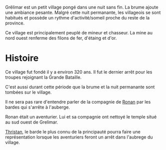 Grêlimar est un petit village pongé dans une nuit sans fin. La brume ajoute une ambiance pesante.
Malgré cette nuit permanante, les villageois se sont habitués et possède un rythme d'activité/someil
proche du reste de la province.

Ce village est principalement peuplé de mineur et chasseur. La mine au nord ouest renferme des filons
de fer, d'étaing et d'or.

# Histoire
Ce village fut fondé il y a environ 320 ans. Il fut le dernier arrêt pour les troupes rejoignant la
Grande Bataille.

C'est aussi durant cette période que la brume et la nuit permanante sont tombées sur le village.

Il ne sera pas rare d'entendre parler de la compagnie de [Ronan](3-Personnages/Ronan.md) par les bardes qui s'arrête à l'auberge.

Ronan était un aventurier. Lui et sa compagnie ont nettoyé le temple situé au sud ouest de Grelimar.

[Thristan](3-Personnages/Thristan.md), le barde le plus connu de la principauté pourra faire une représentation lorsque les aventuriers feront un arrêt dans l'aubrege du village.


